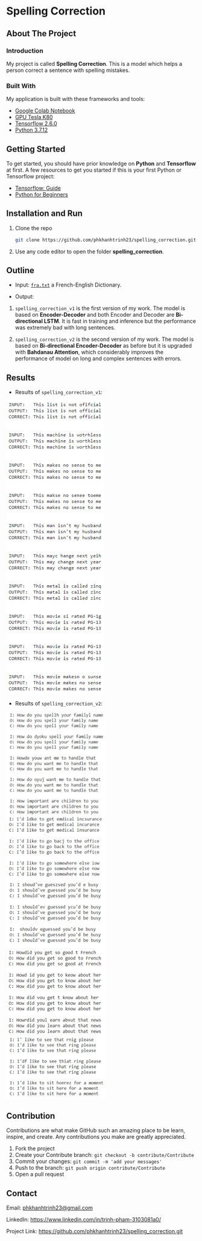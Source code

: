 # Spelling Correction


## About The Project


### Introduction

My project is called **Spelling Correction**. This is a model which helps a person correct a sentence with spelling mistakes.


### Built With

My application is built with these frameworks and tools:
* [Google Colab Notebook](https://colab.research.google.com/)
* [GPU Tesla K80](https://www.nvidia.com/en-gb/data-center/tesla-k80/)
* [Tensorflow 2.6.0](https://github.com/tensorflow/tensorflow/releases/tag/v2.6.0)
* [Python 3.7.12](https://www.python.org/downloads/release/python-3712/)


## Getting Started

To get started, you should have prior knowledge on **Python** and **Tensorflow** at first. A few resources to get you started if this is your first Python or Tensorflow project:

- [Tensorflow: Guide](https://www.tensorflow.org/guide)
- [Python for Beginners](https://www.python.org/about/gettingstarted/)


## Installation and Run

1. Clone the repo

   ```sh
   git clone https://github.com/phkhanhtrinh23/spelling_correction.git
   ```
  
2. Use any code editor to open the folder **spelling_correction**.


## Outline

- Input: [`fra.txt`](http://www.manythings.org/anki/) a French-English Dictionary.

- Output:
1. `spelling_correction_v1` is the first version of my work. The model is based on **Encoder-Decoder** and both Encoder and Decoder are **Bi-directional LSTM**. It is fast in training and inference but the performance was extremely bad with long sentences.

2. `spelling_correction_v2` is the second version of my work. The model is based on **Bi-directional Encoder-Decoder** as before but it is upgraded with **Bahdanau Attention**, which considerably improves the performance of model on long and complex sentences with errors.


## Results
- Results of `spelling_correction_v1`:
<img src="https://github.com/phkhanhtrinh23/spelling_correction/blob/main/results/output_2.png">

- Results of `spelling_correction_v2`:
<img src="https://github.com/phkhanhtrinh23/spelling_correction/blob/main/results/result_4.png">


## Contribution

Contributions are what make GitHub such an amazing place to be learn, inspire, and create. Any contributions you make are greatly appreciated.

1. Fork the project
2. Create your Contribute branch: `git checkout -b contribute/Contribute`
3. Commit your changes: `git commit -m 'add your messages'`
4. Push to the branch: `git push origin contribute/Contribute`
5. Open a pull request


## Contact

Email: phkhanhtrinh23@gmail.com

LinkedIn: https://www.linkedin.com/in/trinh-pham-3103081a0/

Project Link: https://github.com/phkhanhtrinh23/spelling_correction.git
